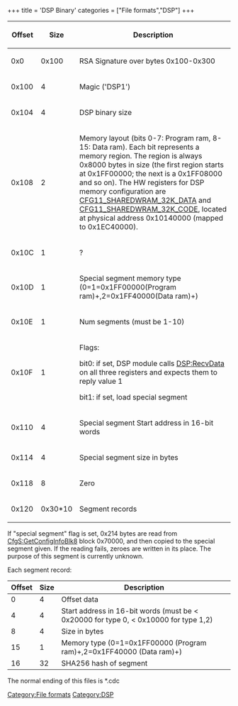 +++
title = 'DSP Binary'
categories = ["File formats","DSP"]
+++

<table>
<thead>
<tr class="header">
<th><p>Offset</p></th>
<th><p>Size</p></th>
<th><p>Description</p></th>
</tr>
</thead>
<tbody>
<tr class="odd">
<td><p>0x0</p></td>
<td><p>0x100</p></td>
<td><p>RSA Signature over bytes 0x100-0x300</p></td>
</tr>
<tr class="even">
<td><p>0x100</p></td>
<td><p>4</p></td>
<td><p>Magic ('DSP1')</p></td>
</tr>
<tr class="odd">
<td><p>0x104</p></td>
<td><p>4</p></td>
<td><p>DSP binary size</p></td>
</tr>
<tr class="even">
<td><p>0x108</p></td>
<td><p>2</p></td>
<td><p>Memory layout (bits 0-7: Program ram, 8-15: Data ram). Each bit
represents a memory region. The region is always 0x8000 bytes in size
(the first region starts at 0x1FF00000; the next is a 0x1FF08000 and so
on). The HW registers for DSP memory configuration are <a
href="CONFIG11_Registers#CFG11_SHAREDWRAM_32K_DATA"
title="wikilink">CFG11_SHAREDWRAM_32K_DATA</a> and <a
href="CONFIG11_Registers#CFG11_SHAREDWRAM_32K_CODE"
title="wikilink">CFG11_SHAREDWRAM_32K_CODE</a>, located at physical
address 0x10140000 (mapped to 0x1EC40000).</p></td>
</tr>
<tr class="odd">
<td><p>0x10C</p></td>
<td><p>1</p></td>
<td><p>?</p></td>
</tr>
<tr class="even">
<td><p>0x10D</p></td>
<td><p>1</p></td>
<td><p>Special segment memory type (0=1=0x1FF00000(Program
ram)+,2=0x1FF40000(Data ram)+)</p></td>
</tr>
<tr class="odd">
<td><p>0x10E</p></td>
<td><p>1</p></td>
<td><p>Num segments (must be 1-10)</p></td>
</tr>
<tr class="even">
<td><p>0x10F</p></td>
<td><p>1</p></td>
<td><p>Flags:</p>
<p>bit0: if set, DSP module calls <a href="DSP:RecvData"
title="wikilink">DSP:RecvData</a> on all three registers and expects
them to reply value 1</p>
<p>bit1: if set, load special segment</p></td>
</tr>
<tr class="odd">
<td><p>0x110</p></td>
<td><p>4</p></td>
<td><p>Special segment Start address in 16-bit words</p></td>
</tr>
<tr class="even">
<td><p>0x114</p></td>
<td><p>4</p></td>
<td><p>Special segment size in bytes</p></td>
</tr>
<tr class="odd">
<td><p>0x118</p></td>
<td><p>8</p></td>
<td><p>Zero</p></td>
</tr>
<tr class="even">
<td><p>0x120</p></td>
<td><p>0x30*10</p></td>
<td><p>Segment records</p></td>
</tr>
</tbody>
</table>

If "special segment" flag is set, 0x214 bytes are read from
[CfgS:GetConfigInfoBlk8](CfgS:GetConfigInfoBlk8 "wikilink") block
0x70000, and then copied to the special segment given. If the reading
fails, zeroes are written in its place. The purpose of this segment is
currently unknown.

Each segment record:

| Offset | Size | Description                                                                            |
|--------|------|----------------------------------------------------------------------------------------|
| 0      | 4    | Offset data                                                                            |
| 4      | 4    | Start address in 16-bit words (must be \< 0x20000 for type 0, \< 0x10000 for type 1,2) |
| 8      | 4    | Size in bytes                                                                          |
| 15     | 1    | Memory type (0=1=0x1FF00000 (Program ram)+,2=0x1FF40000 (Data ram)+)                   |
| 16     | 32   | SHA256 hash of segment                                                                 |

The normal ending of this files is \*.cdc

[Category:File formats](Category:File_formats "wikilink")
[Category:DSP](Category:DSP "wikilink")